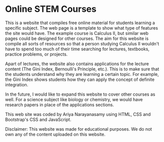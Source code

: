 # Online STEM Courses

This is a  website that compiles free online material for students learning a specific subject. The web page is a template to show what type of features the site would have. The example course is Calculus II, but similar web pages could be designed for other courses. The aim for this website is compile all sorts of resources so that a person studying Calculus II wouldn't have to spend too much of their time searching for lectures, textbooks, practice problems, or projects. 

Apart of lectures, the website also contains applications for the lecture content (The Gini Index, Bernoulli's Principle, etc.). This is to make sure that the students understand why they are learning a certain topic. For example, the Gini Index shows students how they can apply the concept of definite integration. 

In the future, I would like to expand this website to cover other courses as well. For a science subject like biology or chemistry, we would have research papers in place of the applications sections.

This web site was coded by Ariya Narayanasamy using HTML, CSS and Bootstrap's CSS and JavaScript.

Disclaimer: This website was made for educational purposes. We do not own any of the content uploaded on this website.
